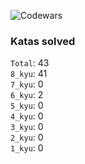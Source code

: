 ![Codewars](https://www.codewars.com/users/PheRum/badges/large)

### Katas solved

`Total`: 43 \
`8_kyu`: 41 \
`7_kyu`: 0 \
`6_kyu`: 2 \
`5_kyu`: 0 \
`4_kyu`: 0 \
`3_kyu`: 0 \
`2_kyu`: 0 \
`1_kyu`: 0
